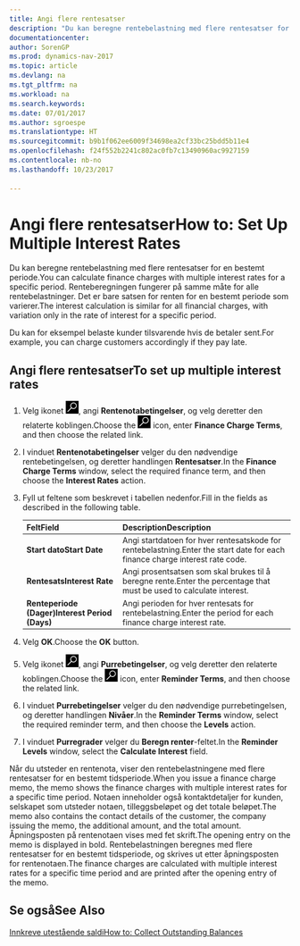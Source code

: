 ```yaml
---
title: Angi flere rentesatser
description: "Du kan beregne rentebelastning med flere rentesatser for en bestemt periode. Renteberegningen fungerer på samme måte for alle rentebelastninger. Det er bare satsen for renten for en bestemt periode som varierer."
documentationcenter: 
author: SorenGP
ms.prod: dynamics-nav-2017
ms.topic: article
ms.devlang: na
ms.tgt_pltfrm: na
ms.workload: na
ms.search.keywords: 
ms.date: 07/01/2017
ms.author: sgroespe
ms.translationtype: HT
ms.sourcegitcommit: b9b1f062ee6009f34698ea2cf33bc25bdd5b11e4
ms.openlocfilehash: f24f552b2241c802ac0fb7c13490960ac9927159
ms.contentlocale: nb-no
ms.lasthandoff: 10/23/2017

---
```

# <a name="how-to-set-up-multiple-interest-rates"></a><span data-ttu-id="f54d2-104">Angi flere rentesatser</span><span class="sxs-lookup"><span data-stu-id="f54d2-104">How to: Set Up Multiple Interest Rates</span></span>
<span data-ttu-id="f54d2-105">Du kan beregne rentebelastning med flere rentesatser for en bestemt periode.</span><span class="sxs-lookup"><span data-stu-id="f54d2-105">You can calculate finance charges with multiple interest rates for a specific period.</span></span> <span data-ttu-id="f54d2-106">Renteberegningen fungerer på samme måte for alle rentebelastninger. Det er bare satsen for renten for en bestemt periode som varierer.</span><span class="sxs-lookup"><span data-stu-id="f54d2-106">The interest calculation is similar for all financial charges, with variation only in the rate of interest for a specific period.</span></span>  

<span data-ttu-id="f54d2-107">Du kan for eksempel belaste kunder tilsvarende hvis de betaler sent.</span><span class="sxs-lookup"><span data-stu-id="f54d2-107">For example, you can charge customers accordingly if they pay late.</span></span>  

## <a name="to-set-up-multiple-interest-rates"></a><span data-ttu-id="f54d2-108">Angi flere rentesatser</span><span class="sxs-lookup"><span data-stu-id="f54d2-108">To set up multiple interest rates</span></span>  

1.  <span data-ttu-id="f54d2-109">Velg ikonet ![Søk etter side eller rapport](../../media/ui-search/search_small.png "Søk etter side eller rapport"), angi **Rentenotabetingelser**, og velg deretter den relaterte koblingen.</span><span class="sxs-lookup"><span data-stu-id="f54d2-109">Choose the ![Search for Page or Report](../../media/ui-search/search_small.png "Search for Page or Report icon") icon, enter **Finance Charge Terms**, and then choose the related link.</span></span>  
2.  <span data-ttu-id="f54d2-110">I vinduet **Rentenotabetingelser** velger du den nødvendige rentebetingelsen, og deretter handlingen **Rentesatser**.</span><span class="sxs-lookup"><span data-stu-id="f54d2-110">In the **Finance Charge Terms** window, select the required finance term, and then choose the **Interest Rates** action.</span></span>  

3.  <span data-ttu-id="f54d2-111">Fyll ut feltene som beskrevet i tabellen nedenfor.</span><span class="sxs-lookup"><span data-stu-id="f54d2-111">Fill in the fields as described in the following table.</span></span>  

    |<span data-ttu-id="f54d2-112">Felt</span><span class="sxs-lookup"><span data-stu-id="f54d2-112">Field</span></span>|<span data-ttu-id="f54d2-113">Description</span><span class="sxs-lookup"><span data-stu-id="f54d2-113">Description</span></span>|  
    |---------------------------------|---------------------------------------|  
    |<span data-ttu-id="f54d2-114">**Start dato**</span><span class="sxs-lookup"><span data-stu-id="f54d2-114">**Start Date**</span></span>|<span data-ttu-id="f54d2-115">Angi startdatoen for hver rentesatskode for rentebelastning.</span><span class="sxs-lookup"><span data-stu-id="f54d2-115">Enter the start date for each finance charge interest rate code.</span></span>|  
    |<span data-ttu-id="f54d2-116">**Rentesats**</span><span class="sxs-lookup"><span data-stu-id="f54d2-116">**Interest Rate**</span></span>|<span data-ttu-id="f54d2-117">Angi prosentsatsen som skal brukes til å beregne rente.</span><span class="sxs-lookup"><span data-stu-id="f54d2-117">Enter the percentage that must be used to calculate interest.</span></span>|  
    |<span data-ttu-id="f54d2-118">**Renteperiode (Dager)**</span><span class="sxs-lookup"><span data-stu-id="f54d2-118">**Interest Period (Days)**</span></span>|<span data-ttu-id="f54d2-119">Angi perioden for hver rentesats for rentebelastning.</span><span class="sxs-lookup"><span data-stu-id="f54d2-119">Enter the period for each finance charge interest rate.</span></span>|  

4.  <span data-ttu-id="f54d2-120">Velg **OK**.</span><span class="sxs-lookup"><span data-stu-id="f54d2-120">Choose the **OK** button.</span></span>  
5.  <span data-ttu-id="f54d2-121">Velg ikonet ![Søk etter side eller rapport](../../media/ui-search/search_small.png "Søk etter side eller rapport"), angi **Purrebetingelser**, og velg deretter den relaterte koblingen.</span><span class="sxs-lookup"><span data-stu-id="f54d2-121">Choose the ![Search for Page or Report](../../media/ui-search/search_small.png "Search for Page or Report icon") icon, enter **Reminder Terms**, and then choose the related link.</span></span>  
6.  <span data-ttu-id="f54d2-122">I vinduet **Purrebetingelser** velger du den nødvendige purrebetingelsen, og deretter handlingen **Nivåer**.</span><span class="sxs-lookup"><span data-stu-id="f54d2-122">In the **Reminder Terms** window, select the required reminder term, and then choose the **Levels** action.</span></span>  
7.  <span data-ttu-id="f54d2-123">I vinduet **Purregrader** velger du **Beregn renter**-feltet.</span><span class="sxs-lookup"><span data-stu-id="f54d2-123">In the **Reminder Levels** window, select the **Calculate Interest** field.</span></span>  

<span data-ttu-id="f54d2-124">Når du utsteder en rentenota, viser den rentebelastningene med flere rentesatser for en bestemt tidsperiode.</span><span class="sxs-lookup"><span data-stu-id="f54d2-124">When you issue a finance charge memo, the memo shows the finance charges with multiple interest rates for a specific time period.</span></span> <span data-ttu-id="f54d2-125">Notaen inneholder også kontaktdetaljer for kunden, selskapet som utsteder notaen, tilleggsbeløpet og det totale beløpet.</span><span class="sxs-lookup"><span data-stu-id="f54d2-125">The memo also contains the contact details of the customer, the company issuing the memo, the additional amount, and the total amount.</span></span> <span data-ttu-id="f54d2-126">Åpningsposten på rentenotaen vises med fet skrift.</span><span class="sxs-lookup"><span data-stu-id="f54d2-126">The opening entry on the memo is displayed in bold.</span></span> <span data-ttu-id="f54d2-127">Rentebelastningen beregnes med flere rentesatser for en bestemt tidsperiode, og skrives ut etter åpningsposten for rentenotaen.</span><span class="sxs-lookup"><span data-stu-id="f54d2-127">The finance charges are calculated with multiple interest rates for a specific time period and are printed after the opening entry of the memo.</span></span>  

## <a name="see-also"></a><span data-ttu-id="f54d2-128">Se også</span><span class="sxs-lookup"><span data-stu-id="f54d2-128">See Also</span></span>  
 [<span data-ttu-id="f54d2-129">Innkreve utestående saldi</span><span class="sxs-lookup"><span data-stu-id="f54d2-129">How to: Collect Outstanding Balances</span></span>](../../receivables-collect-outstanding-balances.md)

